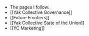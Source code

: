 - The pages I follow:
- [[Yak Collective Governance]]
- [[Future Frontiers]]
- [[Yak Collective State of the Union]]
- [[YC Marketing]]
